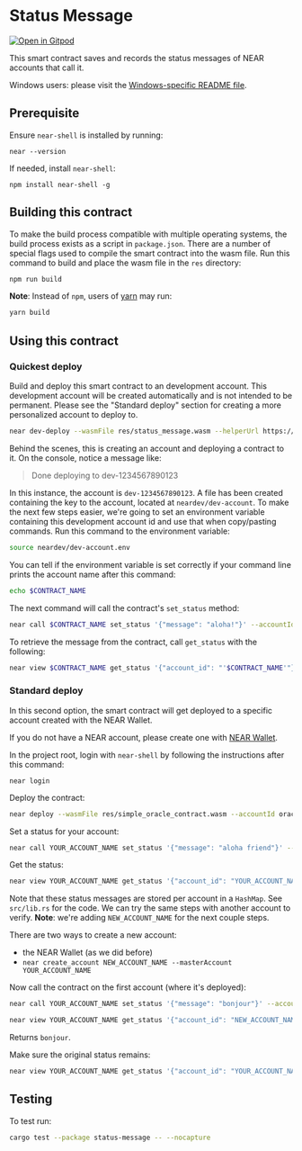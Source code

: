 Status Message
==============

[![Open in Gitpod](https://gitpod.io/button/open-in-gitpod.svg)](https://gitpod.io/#https://github.com/near-examples/rust-status-message)

<!-- MAGIC COMMENT: DO NOT DELETE! Everything above this line is hidden on NEAR Examples page -->

This smart contract saves and records the status messages of NEAR accounts that call it.

Windows users: please visit the [Windows-specific README file](README-Windows.md).

## Prerequisite
Ensure `near-shell` is installed by running:

```
near --version
```

If needed, install `near-shell`:

```
npm install near-shell -g
```

## Building this contract
To make the build process compatible with multiple operating systems, the build process exists as a script in `package.json`.
There are a number of special flags used to compile the smart contract into the wasm file.
Run this command to build and place the wasm file in the `res` directory:
```bash
npm run build
```

**Note**: Instead of `npm`, users of [yarn](https://yarnpkg.com) may run:
```bash
yarn build
```

## Using this contract

### Quickest deploy
Build and deploy this smart contract to an development account. This development account will be created automatically and is not intended to be permanent. Please see the "Standard deploy" section for creating a more personalized account to deploy to.

```bash
near dev-deploy --wasmFile res/status_message.wasm --helperUrl https://near-contract-helper.onrender.com
```

Behind the scenes, this is creating an account and deploying a contract to it. On the console, notice a message like:

>Done deploying to dev-1234567890123

In this instance, the account is `dev-1234567890123`. A file has been created containing the key to the account, located at `neardev/dev-account`. To make the next few steps easier, we're going to set an environment variable containing this development account id and use that when copy/pasting commands.
Run this command to the environment variable:

```bash
source neardev/dev-account.env
```

You can tell if the environment variable is set correctly if your command line prints the account name after this command:
```bash
echo $CONTRACT_NAME
```

The next command will call the contract's `set_status` method:

```bash
near call $CONTRACT_NAME set_status '{"message": "aloha!"}' --accountId $CONTRACT_NAME
```

To retrieve the message from the contract, call `get_status` with the following:

```bash
near view $CONTRACT_NAME get_status '{"account_id": "'$CONTRACT_NAME'"}' --accountId $CONTRACT_NAME
```

### Standard deploy
In this second option, the smart contract will get deployed to a specific account created with the NEAR Wallet.

If you do not have a NEAR account, please create one with [NEAR Wallet](https://wallet.nearprotocol.com).

In the project root, login with `near-shell` by following the instructions after this command:

```
near login
```

Deploy the contract:

```bash
near deploy --wasmFile res/simple_oracle_contract.wasm --accountId oracle.test
```

Set a status for your account:

```bash
near call YOUR_ACCOUNT_NAME set_status '{"message": "aloha friend"}' --accountId YOUR_ACCOUNT_NAME
```

Get the status:

```bash
near view YOUR_ACCOUNT_NAME get_status '{"account_id": "YOUR_ACCOUNT_NAME"}'
```

Note that these status messages are stored per account in a `HashMap`. See `src/lib.rs` for the code. We can try the same steps with another account to verify.
**Note**: we're adding `NEW_ACCOUNT_NAME` for the next couple steps.

There are two ways to create a new account:
 - the NEAR Wallet (as we did before)
 - `near create_account NEW_ACCOUNT_NAME --masterAccount YOUR_ACCOUNT_NAME`

Now call the contract on the first account (where it's deployed):

```bash
near call YOUR_ACCOUNT_NAME set_status '{"message": "bonjour"}' --accountId NEW_ACCOUNT_NAME
```

```bash
near view YOUR_ACCOUNT_NAME get_status '{"account_id": "NEW_ACCOUNT_NAME"}'
```

Returns `bonjour`.

Make sure the original status remains:

```bash
near view YOUR_ACCOUNT_NAME get_status '{"account_id": "YOUR_ACCOUNT_NAME"}'
```

## Testing
To test run:
```bash
cargo test --package status-message -- --nocapture
```
